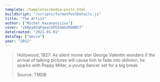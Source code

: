 ```yaml
---
template: /templates/media-posts.html
buildScript: "/scripts/formatPostDetails.js"
title: "The Artist"
author: ["Michel Hazanavicius"]
cover: "z68py0ZqPgeacGPG54AGVRbNBS7"
dateCreated: "2021-01-01"
dataTag: ["movie"]
year: "2011"
---
```


> Hollywood, 1927: As silent movie star George Valentin wonders if the arrival of talking pictures will cause him to fade into oblivion, he sparks with Peppy Miller, a young dancer set for a big break.
>
> Source: TMDB
